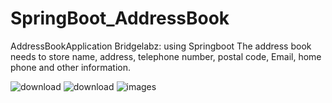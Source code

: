 # SpringBoot_AddressBook
AddressBookApplication Bridgelabz: using Springboot The address book needs to store name, address, telephone number, postal code, Email, home phone and other information.

![download](https://user-images.githubusercontent.com/15075906/190149576-001dbdfc-ba03-495e-bcfd-8b6a1603bb3f.jpg)
![download](https://user-images.githubusercontent.com/15075906/190149635-b28b12f1-c5fc-4c77-b1b5-4e282c5bae58.png)
![images](https://user-images.githubusercontent.com/15075906/190149675-3ee9c1ee-b066-4f7a-9da9-a8466e1a6d7b.png)
